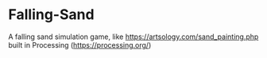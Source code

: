 # Falling-Sand
A falling sand simulation game, like https://artsology.com/sand_painting.php built in Processing (https://processing.org/)
